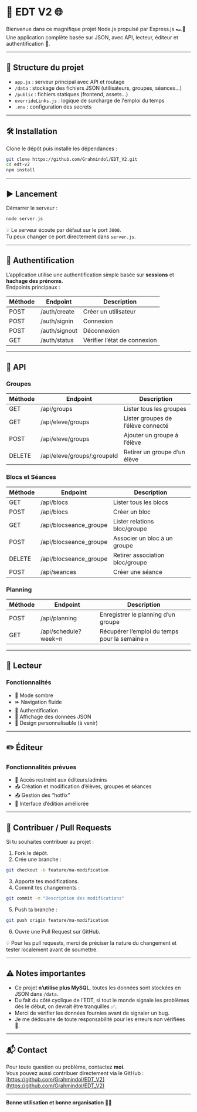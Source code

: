 # 🚀 EDT V2 🌐

Bienvenue dans ce magnifique projet Node.js propulsé par Express.js 🏎️💨  
Une application complète basée sur JSON, avec API, lecteur, éditeur et authentification 🍪.

---

## 📂 Structure du projet

- `app.js` : serveur principal avec API et routage  
- `/data` : stockage des fichiers JSON (utilisateurs, groupes, séances…)  
- `/public` : fichiers statiques (frontend, assets…)  
- `overrideLinks.js` : logique de surcharge de l'emploi du temps  
- `.env` : configuration des secrets

---

## 🛠️ Installation

Clone le dépôt puis installe les dépendances :

```bash
git clone https://github.com/Grahmindol/EDT_V2.git
cd edt-v2
npm install
```

---

## ▶️ Lancement

Démarrer le serveur :

```bash
node server.js
```

💡 Le serveur écoute par défaut sur le port `3000`.  
Tu peux changer ce port directement dans `server.js`.

---

## 🔐 Authentification

L’application utilise une authentification simple basée sur **sessions** et **hachage des prénoms**.  
Endpoints principaux :

| Méthode | Endpoint       | Description                      |
|---------|----------------|-----------------------------------|
| POST    | /auth/create   | Créer un utilisateur             |
| POST    | /auth/signin   | Connexion                        |
| POST    | /auth/signout  | Déconnexion                      |
| GET     | /auth/status   | Vérifier l’état de connexion    |

---

## 📡 API

### Groupes
| Méthode | Endpoint                    | Description                       |
|---------|-----------------------------|-----------------------------------|
| GET     | /api/groups                 | Lister tous les groupes           |
| GET     | /api/eleve/groups           | Lister groupes de l’élève connecté|
| POST    | /api/eleve/groups           | Ajouter un groupe à l’élève      |
| DELETE  | /api/eleve/groups/:groupeId | Retirer un groupe d’un élève     |

### Blocs et Séances
| Méthode | Endpoint                     | Description                      |
|---------|--------------------------------|-----------------------------------|
| GET     | /api/blocs                   | Lister tous les blocs            |
| POST    | /api/blocs                   | Créer un bloc                     |
| GET     | /api/blocseance_groupe      | Lister relations bloc/groupe     |
| POST    | /api/blocseance_groupe      | Associer un bloc à un groupe     |
| DELETE  | /api/blocseance_groupe      | Retirer association bloc/groupe  |
| POST    | /api/seances                 | Créer une séance                  |

### Planning
| Méthode | Endpoint                     | Description                      |
|---------|--------------------------------|-----------------------------------|
| POST    | /api/planning                 | Enregistrer le planning d’un groupe |
| GET     | /api/schedule?week=n         | Récupérer l’emploi du temps pour la semaine `n` |

---

## 📖 Lecteur

### Fonctionnalités
- 🌙 Mode sombre
- ⏩ Navigation fluide
- 🔐 Authentification
- 📜 Affichage des données JSON
- 🎨 Design personnalisable (à venir)

---

## ✏️ Éditeur

### Fonctionnalités prévues
- 🔐 Accès restreint aux éditeurs/admins
- 📤 Création et modification d’élèves, groupes et séances
- 📤 Gestion des “hotfix”
- 🎨 Interface d’édition améliorée

---

## 🤝 Contribuer / Pull Requests

Si tu souhaites contribuer au projet :  

1. Fork le dépôt.  
2. Crée une branche :  
```bash
git checkout -b feature/ma-modification
```
3. Apporte tes modifications.  
4. Commit tes changements :  
```bash
git commit -m "Description des modifications"
```
5. Push ta branche :  
```bash
git push origin feature/ma-modification
```
6. Ouvre une Pull Request sur GitHub.  

💡 Pour les pull requests, merci de préciser la nature du changement et tester localement avant de soumettre.  

---

## ⚠️ Notes importantes

- Ce projet **n’utilise plus MySQL**, toutes les données sont stockées en JSON dans `/data`.  
- Du fait du côté cyclique de l’EDT, si tout le monde signale les problèmes dès le début, on devrait être tranquilles ✅.  
- Merci de vérifier les données fournies avant de signaler un bug.  
- Je me dédouane de toute responsabilité pour les erreurs non vérifiées 🙏.  

---

## 📬 Contact

Pour toute question ou problème, contactez **moi**.  
Vous pouvez aussi contribuer directement via le GitHub :  
[https://github.com/Grahmindol/EDT_V2](https://github.com/Grahmindol/EDT_V2)

---

**Bonne utilisation et bonne organisation 📅✨**

